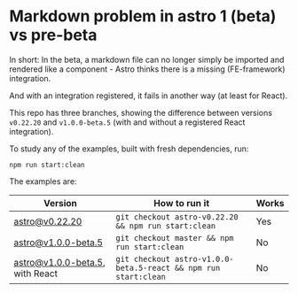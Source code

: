 # Markdown problem in astro 1 (beta) vs pre-beta

In short: In the beta, a markdown file can no longer simply be imported and rendered like a component - Astro thinks there is a missing (FE-framework) integration.

And with an integration registered, it fails in another way (at least for React).

This repo has three branches, showing the difference between versions `v0.22.20` and `v1.0.0-beta.5` (with and without a registered React integration).

To study any of the examples, built with fresh dependencies, run:

    npm run start:clean


The examples are:

| Version                         | How to run it                                                   | Works |
|---------------------------------|-----------------------------------------------------------------|-------|
| astro@v0.22.20                  | `git checkout astro-v0.22.20 && npm run start:clean`            | Yes   |
| astro@v1.0.0-beta.5             | `git checkout master && npm run start:clean`                    | No    |
| astro@v1.0.0-beta.5, with React | `git checkout astro-v1.0.0-beta.5-react && npm run start:clean` | No    |
